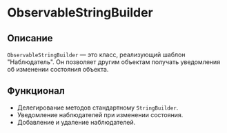 # ObservableStringBuilder

## Описание
`ObservableStringBuilder` — это класс, реализующий шаблон "Наблюдатель". Он позволяет другим объектам получать уведомления об изменении состояния объекта.

## Функционал
- Делегирование методов стандартному `StringBuilder`.
- Уведомление наблюдателей при изменении состояния.
- Добавление и удаление наблюдателей.
